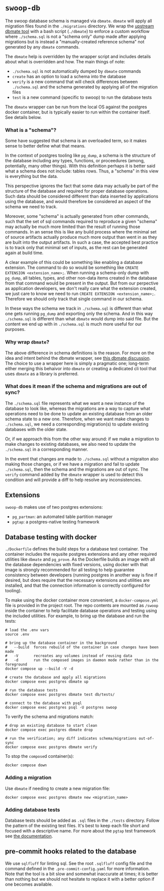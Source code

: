 # `swoop-db`

The swoop database schema is managed via `dbmate`. `dbmate` will apply all
migration files found in the `./migrations` directory. We wrap the [upstream
dbmate tool](https://github.com/amacneil/dbmate) with a bash script
(`./dbmate`) to enforce a custom workflow where `./schema.sql` is not a "schema
only" dump made after applying migrations but is instead a "manually-created
reference schema" not generated by any `dbmate` commands.

The `dbmate` help is overridden by the wrapper script and includes details
about what is overridden and how. The main things of note:

* `./schema.sql` is not automatically dumped by `dbmate` commands
* `create` has an option to load a schema into the database
* `verify` is a new command that will check differences between `./schema.sql`
  and the schema generated by applying all of the migration files
* `test` is a new command (specific to swoop) to run the database tests

The `dbmate` wrapper can be run from the local OS against the postgres docker
container, but is typically easier to run within the container itself. See
details below.

### What is a "schema"?

Some have suggested that schema is an overloaded term, so it makes sense to
better define what that means.

In the context of postgres tooling like `pg_dump`, a schema is the structure of
the database including any types, functions, or proceedures (among,
potentially, many other things). With this definition perhaps it is better said
what a schema does not include: tables rows. Thus, a "schema" in this view is
everything but the data.

This perspective ignores the fact that some data may actually be part of the
structure of the database and required for proper database operations. Such
data should be considered different than data inserted by applications using
the database, and would therefore be considered an aspect of the schema we need
to track.

Moreover, some "schema" is actually generated from other commands, such that
the set of sql commands required to reproduce a given "schema" may actually be
much more limited than the result of running those commands. In an sense this
is like any build process where the minimal set of source artifacts actually
produce much more output than went in as they are built into the output
artifacts. In such a case, the accepted best practice is to track only that
minimal set of inputs, as the rest can be generated again at build time.

A clear example of this could be something like enabling a database extension.
The command to do so would be something like `CREATE EXTENSION
<extension_name>;`. When running a schema-only dump with `pg_dump`, all tables,
types, and other non-data items created in the database from that command would
be present in the output. But from our perpective as application developers, we
don't really care what the extension created, we just care to know we need to
run `CREATE EXTENSION <extension_name>;`. Therefore we should only track that
single command in our schema.

In these ways the schema we track in `./schema.sql` is different than what one
gets running `pg_dump` and exporting only the schema. And in this way
`./schema.sql` is different than what `dbmate` would dump into said file. But
the content we end up with in `./schema.sql` is much more useful for our
purposes.

### Why wrap `dbmate`?

The above difference in schema definitions is the reason. For more on the idea
and intent behind the dbmate wrapper, see [this dbmate
discussion](https://github.com/amacneil/dbmate/discussions/433).  The choice to
use a wrapper here is simply a pragmatic one; long-term either merging this
behaivor into `dbmate` or creating a dedicated cli tool that uses `dbmate` as a
library is preferred.

### What does it mean if the schema and migrations are out of sync?

The `./schema.sql` file represents what we want a new instance of the database
to look like, whereas the migrations are a way to capture what operations need
to be done to update an existing database from an older schema state to a new
one. Therefore, when we want make changes to `./schema.sql`, we need a
corresponding migration(s) to update existing databases with the older state.

Or, if we approach this from the other way around: if we make a migration to
make changes to existing databases, we also need to update the `./schema.sql`
in a corresponding manner.

In the event that changes are made to `./schema.sql` without a migraiton also
making those changes, or if we have a migration and fail to update
`./schema.sql`, then the schema and the migrations are out of sync. The
`verify` command added by the `dbmate` wrapper is used to detect this condition
and will provide a diff to help resolve any inconsistencies.

## Extensions

`swoop-db` makes use of two postgres extensions:

* `pg_partman`: an automated table partition manager
* `pgtap`: a postgres-native testing framework

## Database testing with docker

`./Dockerfile` defines the build steps for a database test container. The
container includes the requsite postgres extensions and any other required
utilities like `dbmate` and `pg_prove`.  As the Dockerfile builds an image with
all the database dependencies with fixed versions, using docker with that image
is strongly recommended for all testing to help guarantee consistency between
developers (running postgres in another way is fine if desired, but does
require that the necessary extensions and utilities are installed, and that the
connection information is correctly configured for tooling).

To make using the docker container more convenient, a `docker-compose.yml` file
is provided in the project root. The repo contents are mounted as `/swoop`
inside the container to help facilitate database operations and testing using
the included utilities. For example, to bring up the database and run the
tests:

```shell
# load the .env vars
source .env

# bring up the database container in the background
#   --build  forces rebuild of the container in case changes have been made
#   -V       recreates any volumes instead of reusing data
#   -d       run the composed images in daemon mode rather than in the foreground
docker compose up --build -V -d

# create the database and apply all migrations
docker compose exec postgres dbmate up

# run the database tests
docker compose exec postgres dbmate test db/tests/

# connect to the database with psql
docker compose exec postgres psql -U postgres swoop
```

To verify the schema and migrations match:

```shell
# drop an existing database to start clean
docker compose exec postgres dbmate drop

# run the verification; any diff indicates schema/migrations out-of-sync
docker compose exec postgres dbmate verify
```

To stop the `compose`d container(s):

```shell
docker compose down
```

### Adding a migration

Use `dbmate` if needing to create a new migration file:

```shell
docker compose exec postgres dbmate new <migration_name>
```

### Adding database tests

Database tests should be added as `.sql` files in the `./tests` directory.
Follow the pattern of the existing test files. It's best to keep each file
short and focused with a descriptive name. For more about the `pgtap` test
framework see [the documentation](https://pgtap.org/documentation.html).

## pre-commit hooks related to the database

We use `sqlfluff` for linting sql. See the root `.sqlfluff` config file and the
command defined in the `.pre-commit-config.yaml` for more information. Note
that the tool is a bit slow and somewhat inaccurate at times; it is better than
nothing but we should not hesitate to replace it with a better option if one
becomes available.
